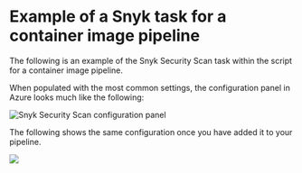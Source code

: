# Example of a Snyk task for a container image pipeline

The following is an example of the Snyk Security Scan task within the script for a container image pipeline.

When populated with the most common settings, the configuration panel in Azure looks much like the following:

![Snyk Security Scan configuration panel](../../../.gitbook/assets/mceclip2-5-.png)

The following shows the same configuration once you have added it to your pipeline.

![](../../../.gitbook/assets/mceclip3-1-.png)
